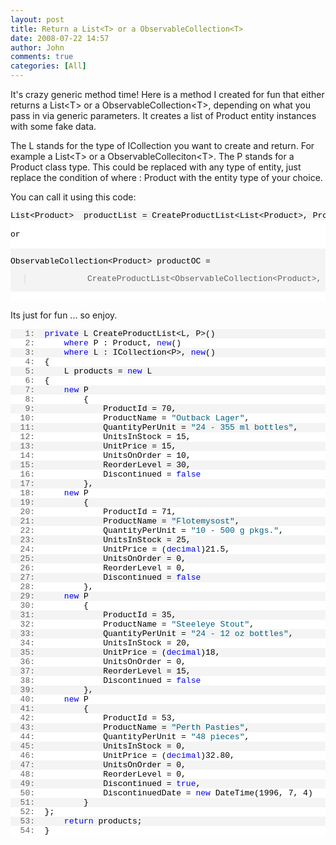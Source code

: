 ```yaml
---
layout: post
title: Return a List<T> or a ObservableCollection<T>
date: 2008-07-22 14:57
author: John
comments: true
categories: [All]
---
```

<p>It's crazy generic method time! Here is a method I created for fun that either returns a List&lt;T&gt; or a ObservableCollection&lt;T&gt;, depending on what you pass in via generic parameters. It creates a list of Product entity instances with some fake data.</p> <p>The L stands for the type of ICollection you want to create and return. For example a List&lt;T&gt; or a ObservableColleciton&lt;T&gt;. The P stands for a Product class type. This could be replaced with any type of entity, just replace the condition of where : Product with the entity type of your choice.</p> <p>You can call it using this code:</p> <div class="csharpcode"><pre class="alt">List&lt;Product&gt;  productList = CreateProductList&lt;List&lt;Product&gt;, Product&gt;();</pre></div>
<div class="csharpcode">&nbsp;</div>
<div class="csharpcode">or</div>
<div class="csharpcode">&nbsp;</div>
<div class="csharpcode"><pre class="alt"><p>ObservableCollection&lt;Product&gt; productOC = </p><blockquote><p>           CreateProductList&lt;ObservableCollection&lt;Product&gt;, Product&gt;();</p></blockquote></pre></div>
<style type="text/css">.csharpcode, .csharpcode pre
{
font-size: small;
color: black;
font-family: consolas, "Courier New", courier, monospace;
background-color: #ffffff;
/*white-space: pre;*/
}
.csharpcode pre { margin: 0em; }
.csharpcode .rem { color: #008000; }
.csharpcode .kwrd { color: #0000ff; }
.csharpcode .str { color: #006080; }
.csharpcode .op { color: #0000c0; }
.csharpcode .preproc { color: #cc6633; }
.csharpcode .asp { background-color: #ffff00; }
.csharpcode .html { color: #800000; }
.csharpcode .attr { color: #ff0000; }
.csharpcode .alt
{
background-color: #f4f4f4;
width: 100%;
margin: 0em;
}
.csharpcode .lnum { color: #606060; }
</style>
<div class="csharpcode">&nbsp;</div>
<style type="text/css">.csharpcode, .csharpcode pre
{
font-size: small;
color: black;
font-family: consolas, "Courier New", courier, monospace;
background-color: #ffffff;
/*white-space: pre;*/
}
.csharpcode pre { margin: 0em; }
.csharpcode .rem { color: #008000; }
.csharpcode .kwrd { color: #0000ff; }
.csharpcode .str { color: #006080; }
.csharpcode .op { color: #0000c0; }
.csharpcode .preproc { color: #cc6633; }
.csharpcode .asp { background-color: #ffff00; }
.csharpcode .html { color: #800000; }
.csharpcode .attr { color: #ff0000; }
.csharpcode .alt
{
background-color: #f4f4f4;
width: 100%;
margin: 0em;
}
.csharpcode .lnum { color: #606060; }
</style>
<p>Its just for fun ... so enjoy.</p>
<div class="csharpcode"><pre class="alt"><span class="lnum">   1:  </span><span class="kwrd">private</span> L CreateProductList&lt;L, P&gt;()</pre><pre><span class="lnum">   2:  </span>    <span class="kwrd">where</span> P : Product, <span class="kwrd">new</span>()</pre><pre class="alt"><span class="lnum">   3:  </span>    <span class="kwrd">where</span> L : ICollection&lt;P&gt;, <span class="kwrd">new</span>()</pre><pre><span class="lnum">   4:  </span>{</pre><pre class="alt"><span class="lnum">   5:  </span>    L products = <span class="kwrd">new</span> L</pre><pre><span class="lnum">   6:  </span>{</pre><pre class="alt"><span class="lnum">   7:  </span>    <span class="kwrd">new</span> P</pre><pre><span class="lnum">   8:  </span>        {</pre><pre class="alt"><span class="lnum">   9:  </span>            ProductId = 70,</pre><pre><span class="lnum">  10:  </span>            ProductName = <span class="str">"Outback Lager"</span>,</pre><pre class="alt"><span class="lnum">  11:  </span>            QuantityPerUnit = <span class="str">"24 - 355 ml bottles"</span>,</pre><pre><span class="lnum">  12:  </span>            UnitsInStock = 15,</pre><pre class="alt"><span class="lnum">  13:  </span>            UnitPrice = 15,</pre><pre><span class="lnum">  14:  </span>            UnitsOnOrder = 10,</pre><pre class="alt"><span class="lnum">  15:  </span>            ReorderLevel = 30,</pre><pre><span class="lnum">  16:  </span>            Discontinued = <span class="kwrd">false</span></pre><pre class="alt"><span class="lnum">  17:  </span>        },</pre><pre><span class="lnum">  18:  </span>    <span class="kwrd">new</span> P</pre><pre class="alt"><span class="lnum">  19:  </span>        {</pre><pre><span class="lnum">  20:  </span>            ProductId = 71,</pre><pre class="alt"><span class="lnum">  21:  </span>            ProductName = <span class="str">"Flotemysost"</span>,</pre><pre><span class="lnum">  22:  </span>            QuantityPerUnit = <span class="str">"10 - 500 g pkgs."</span>,</pre><pre class="alt"><span class="lnum">  23:  </span>            UnitsInStock = 25,</pre><pre><span class="lnum">  24:  </span>            UnitPrice = (<span class="kwrd">decimal</span>)21.5,</pre><pre class="alt"><span class="lnum">  25:  </span>            UnitsOnOrder = 0,</pre><pre><span class="lnum">  26:  </span>            ReorderLevel = 0,</pre><pre class="alt"><span class="lnum">  27:  </span>            Discontinued = <span class="kwrd">false</span></pre><pre><span class="lnum">  28:  </span>        },</pre><pre class="alt"><span class="lnum">  29:  </span>    <span class="kwrd">new</span> P</pre><pre><span class="lnum">  30:  </span>        {</pre><pre class="alt"><span class="lnum">  31:  </span>            ProductId = 35,</pre><pre><span class="lnum">  32:  </span>            ProductName = <span class="str">"Steeleye Stout"</span>,</pre><pre class="alt"><span class="lnum">  33:  </span>            QuantityPerUnit = <span class="str">"24 - 12 oz bottles"</span>,</pre><pre><span class="lnum">  34:  </span>            UnitsInStock = 20,</pre><pre class="alt"><span class="lnum">  35:  </span>            UnitPrice = (<span class="kwrd">decimal</span>)18,</pre><pre><span class="lnum">  36:  </span>            UnitsOnOrder = 0,</pre><pre class="alt"><span class="lnum">  37:  </span>            ReorderLevel = 15,</pre><pre><span class="lnum">  38:  </span>            Discontinued = <span class="kwrd">false</span></pre><pre class="alt"><span class="lnum">  39:  </span>        },</pre><pre><span class="lnum">  40:  </span>    <span class="kwrd">new</span> P</pre><pre class="alt"><span class="lnum">  41:  </span>        {</pre><pre><span class="lnum">  42:  </span>            ProductId = 53,</pre><pre class="alt"><span class="lnum">  43:  </span>            ProductName = <span class="str">"Perth Pasties"</span>,</pre><pre><span class="lnum">  44:  </span>            QuantityPerUnit = <span class="str">"48 pieces"</span>,</pre><pre class="alt"><span class="lnum">  45:  </span>            UnitsInStock = 0,</pre><pre><span class="lnum">  46:  </span>            UnitPrice = (<span class="kwrd">decimal</span>)32.80,</pre><pre class="alt"><span class="lnum">  47:  </span>            UnitsOnOrder = 0,</pre><pre><span class="lnum">  48:  </span>            ReorderLevel = 0,</pre><pre class="alt"><span class="lnum">  49:  </span>            Discontinued = <span class="kwrd">true</span>,</pre><pre><span class="lnum">  50:  </span>            DiscontinuedDate = <span class="kwrd">new</span> DateTime(1996, 7, 4)</pre><pre class="alt"><span class="lnum">  51:  </span>        }</pre><pre><span class="lnum">  52:  </span>};</pre><pre class="alt"><span class="lnum">  53:  </span>    <span class="kwrd">return</span> products;</pre><pre><span class="lnum">  54:  </span>}</pre></div>
<style type="text/css">.csharpcode, .csharpcode pre
{
font-size: small;
color: black;
font-family: consolas, "Courier New", courier, monospace;
background-color: #ffffff;
/*white-space: pre;*/
}
.csharpcode pre { margin: 0em; }
.csharpcode .rem { color: #008000; }
.csharpcode .kwrd { color: #0000ff; }
.csharpcode .str { color: #006080; }
.csharpcode .op { color: #0000c0; }
.csharpcode .preproc { color: #cc6633; }
.csharpcode .asp { background-color: #ffff00; }
.csharpcode .html { color: #800000; }
.csharpcode .attr { color: #ff0000; }
.csharpcode .alt
{
background-color: #f4f4f4;
width: 100%;
margin: 0em;
}
.csharpcode .lnum { color: #606060; }
</style>

